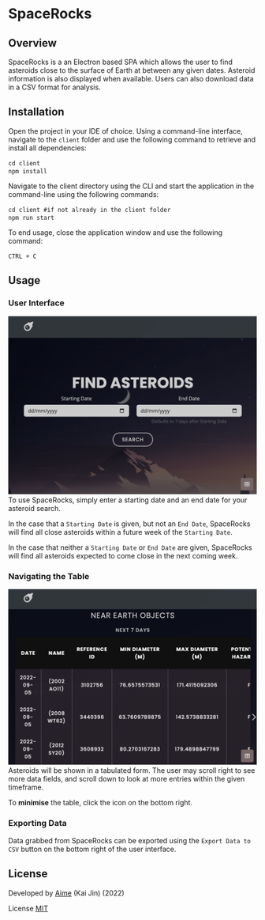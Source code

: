 # SpaceRocks
 
 ## Overview
 SpaceRocks is a an Electron based SPA which allows the user to find asteroids close to the surface of Earth at between any given dates. Asteroid information is also displayed when available. Users can also download data in a CSV format for analysis.

## Installation
Open the project in your IDE of choice. Using a command-line interface, navigate to the ```client``` folder and use the following command to retrieve and install all dependencies:
```
cd client
npm install
```

Navigate to the client directory using the CLI and start the application in the command-line using the following commands:
```
cd client #if not already in the client folder
npm run start
```

To end usage, close the application window and use the following command:
```
CTRL + C
```
## Usage
### User Interface
![UI](/img/userInterface.png)
To use SpaceRocks, simply enter a starting date and an end date for your asteroid search.

In the case that a ```Starting Date``` is given, but not an ```End Date```, SpaceRocks will find all close asteroids within a future week of the ```Starting Date```.

In the case that neither a ```Starting Date``` or ```End Date``` are given, SpaceRocks will find all asteroids expected to come close in the next coming week.

### Navigating the Table
![UI](/img/data.png)
Asteroids will be shown in a tabulated form. The user may scroll right to see more data fields, and scroll down to look at more entries within the given timeframe.

To **minimise** the table, click the icon on the bottom right.

### Exporting Data
Data grabbed from SpaceRocks can be exported using the ```Export Data to CSV``` button on the bottom right of the user interface.

## License
Developed by [Aime](https://www.github.com/kai-jinny) (Kai Jin) (2022)

License [MIT](https://choosealicense.com/licenses/mit/)
